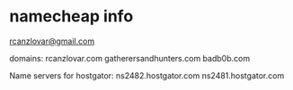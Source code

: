 # namecheap info

rcanzlovar@gmail.com

domains: 
rcanzlovar.com
gatherersandhunters.com
badb0b.com




Name servers for hostgator:
ns2482.hostgator.com
ns2481.hostgator.com
